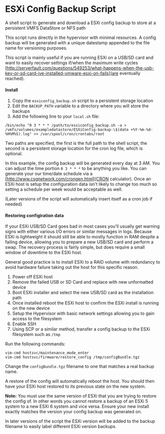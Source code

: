 # ESXi Config Backup Script

A shell script to generate and download a ESXi config backup to store at a persistent VMFS DataStore or NFS path

This script runs directly in the hypervisor with minimal resources. A config backup will be generated with a unique datestamp appended to the file name for versioning purposes.

This script is mainly useful if you are running ESXi on a USB/SD card and want to easily recover settings if/when the maximum write cycles [http://serverfault.com/questions/549253/what-happens-when-the-usb-key-or-sd-card-ive-installed-vmware-esxi-on-fails](are eventually reached).

#### Install

1. Copy the `esxiconfig_backup.sh` script to a persistent storage location
2. Edit the `BACKUP_PATH` variable to a directory where you will store the backups
3. Add the following line to your `local.sh` file:

```
/bin/echo "0 3 * * * /path/to/esxiconfig_backup.sh -a > /vmfs/volumes/exampledatastore/ESXiConfig-backup-\$(date +%Y-%m-%d-%H%M%S).log" >> /var/spool/cron/crontabs/root
```

Two paths are specified, the first is the full path to the shell script, the second is a persistent storage location for the cron log file, which is optional.

In this example, the config backup will be generated every day at 3 AM. You can adjust the time portion `0 3 * * *` to be anything you like. You can generate your our time/date schedule via a [http://www.csgnetwork.com/crongen.html](CRON calculator). Once an ESXi host is setup the configuration data isn't likely to change too much so setting a schedule per week would be acceptable as well.

(Later versions of the script will automatically insert itself as a cron job if needed)

#### Restoring configiration data

If your ESXi USB/SD Card goes bad in most cases you'll usually get warning signs with either various I/O errors or similar messages in logs. Because ESXi is lightweight it should still be able to mostly function in RAM despite a failing device, allowing you to prepare a new USB/SD card and perform a swap. The recovery process is fairly simple, but does require a small window of downtime to the ESXi host.

General good practice is to install ESXi to a RAID volume with redundancy to avoid hardware failure taking out the host for this specific reason.

1. Power off ESXi host
2. Remove the failed USB or SD Card and replace with new unformatted device
3. Boot ESXi installer and select the new USB/SD card as the installation path
4. Once installed reboot the ESXi host to confirm the ESXi install is running on the new device
5. Setup the Hypervisor with basic network settings allowing you to gain access to the filesystem
6. Enable SSH
7. Using SCP or a similar method, transfer a config backup to the ESXi filesystem such as `/tmp`

Run the following commands:

```
vim-cmd hostsvc/maintenance_mode_enter
vim-cmd hostsvc/firmware/restore_config /tmp/configBundle.tgz
```

Change the `configBundle.tgz` filename to one that matches a real backup name.

A restore of the config will automatically reboot the host. You should then have your ESXi host restored to its previous state on the new system.

**Note:** You must use the same version of ESXi that you are trying to restore the config of. In other words you cannot restore a backup of an ESXi 5 system to a new ESXi 6 system and vice versa. Ensure your new install exactly matches the version your config backup was generated on. 

In later versions of the script the ESXi version will be added to the backup filename to easily label different ESXi version backups.
